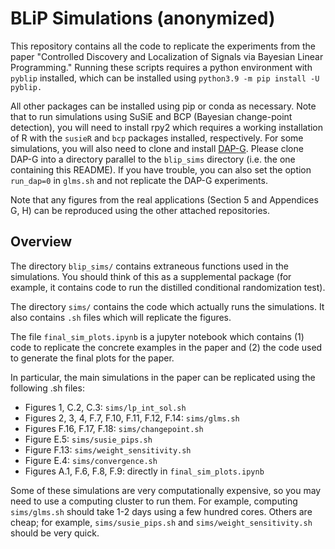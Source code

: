# BLiP Simulations (anonymized)

This repository contains all the code to replicate the experiments from the paper "Controlled Discovery and Localization of Signals via
Bayesian Linear Programming." Running these scripts requires a python environment with ``pyblip`` installed, which can be installed using
 ``python3.9 -m pip install -U pyblip.``

 All other packages can be installed using pip or conda as necessary. Note that to run simulations using SuSiE and BCP (Bayesian change-point detection), you will need to install rpy2 which requires a working installation of R with the ``susieR`` and ``bcp`` packages installed, respectively. For some simulations, you will also need to clone and install [DAP-G](https://github.com/xqwen/dap). Please clone DAP-G into a directory parallel to the ``blip_sims`` directory (i.e. the one containing this README).  If you have trouble, you can also set the option ``run_dap=0`` in ``glms.sh`` and not replicate the DAP-G experiments.

 Note that any figures from the real applications (Section 5 and Appendices G, H) can be reproduced using the other attached repositories.

## Overview

The directory ``blip_sims/`` contains extraneous functions used in the simulations. You should think of this as a supplemental package (for example, it contains code to run the distilled conditional randomization test).

The directory ``sims/`` contains the code which actually runs the simulations. It also contains ``.sh`` files which will replicate the figures.

The file ``final_sim_plots.ipynb`` is a jupyter notebook which contains (1) code to replicate the concrete examples in the paper and (2) the code used to generate the final plots for the paper. 

In particular, the main simulations in the paper can be replicated using the following .sh files:

- Figures 1, C.2, C.3: ``sims/lp_int_sol.sh``
- Figures 2, 3, 4, F.7, F.10, F.11, F.12, F.14: ``sims/glms.sh``
- Figures F.16, F.17, F.18: ``sims/changepoint.sh``
- Figure E.5: ``sims/susie_pips.sh``
- Figure F.13: ``sims/weight_sensitivity.sh``
- Figure E.4: ``sims/convergence.sh``
- Figures A.1, F.6, F.8, F.9: directly in ``final_sim_plots.ipynb``

Some of these simulations are very computationally expensive, so you may need to use a computing cluster to run them. For example, computing ``sims/glms.sh`` should take 1-2 days using a few hundred cores. Others are cheap; for example, ``sims/susie_pips.sh`` and ``sims/weight_sensitivity.sh`` should be very quick.